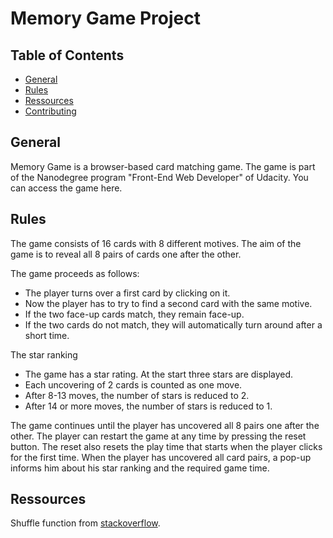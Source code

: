 # Memory Game Project

## Table of Contents

* [General](#rules)
* [Rules](#rules)
* [Ressources](#ressources)
* [Contributing](#contributing)

## General

Memory Game is a browser-based card matching game.
The game is part of the Nanodegree program "Front-End Web Developer" of Udacity.
You can access the game here.

## Rules

The game consists of 16 cards with 8 different motives. 
The aim of the game is to reveal all 8 pairs of cards one after the other.

The game proceeds as follows: 

- The player turns over a first card by clicking on it.
- Now the player has to try to find a second card with the same motive.
- If the two face-up cards match, they remain face-up.
- If the two cards do not match, they will automatically turn around after a short time.

The star ranking 

- The game has a star rating. At the start three stars are displayed. 
- Each uncovering of 2 cards is counted as one move.
- After 8-13 moves, the number of stars is reduced to 2.
- After 14 or more moves, the number of stars is reduced to 1.

The game continues until the player has uncovered all 8 pairs one after the other. The player can restart the game at any time by pressing the reset button. The reset also resets the play time that starts when the player clicks for the first time. When the player has uncovered all card pairs, a pop-up informs him about his star ranking and the required game time.

## Ressources

Shuffle function from <a href="https://stackoverflow.com/questions/2450954/how-to-randomize-shuffle-a-javascript-array/2450976#2450976">stackoverflow</a>.
